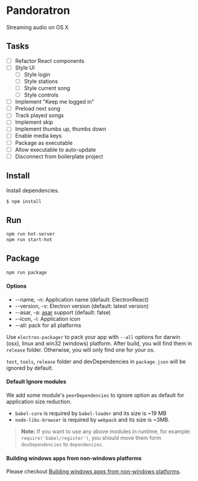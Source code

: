 # Pandoratron

Streaming audio on OS X

## Tasks

- [ ] Refactor React components
- [ ] Style UI
  - [ ] Style login
  - [ ] Style stations
  - [ ] Style current song
  - [ ] Style controls
- [ ] Implement "Keep me logged in"
- [ ] Preload next song
- [ ] Track played songs
- [ ] Implement skip
- [ ] Implement thumbs up, thumbs down
- [ ] Enable media keys
- [ ] Package as executable
- [ ] Allow executable to auto-update
- [ ] Disconnect from boilerplate project

## Install

Install dependencies.

```bash
$ npm install
```

## Run

```bash
npm run hot-server
npm run start-hot
```

## Package

```bash
npm run package
```

#### Options

- --name, -n: Application name (default: ElectronReact)
- --version, -v: Electron version (default: latest version)
- --asar, -a: [asar](https://github.com/atom/asar) support (default: false)
- --icon, -i: Application icon
- --all: pack for all platforms

Use `electron-packager` to pack your app with `--all` options for darwin (osx), linux and win32 (windows) platform. After build, you will find them in `release` folder. Otherwise, you will only find one for your os.

`test`, `tools`, `release` folder and devDependencies in `package.json` will be ignored by default.

#### Default Ignore modules

We add some module's `peerDependencies` to ignore option as default for application size reduction.

- `babel-core` is required by `babel-loader` and its size is ~19 MB
- `node-libs-browser` is required by `webpack` and its size is ~3MB.

> **Note:** If you want to use any above modules in runtime, for example: `require('babel/register')`, you should move them form `devDependencies` to `dependencies`.

#### Building windows apps from non-windows platforms

Please checkout [Building windows apps from non-windows platforms](https://github.com/maxogden/electron-packager#building-windows-apps-from-non-windows-platforms).
